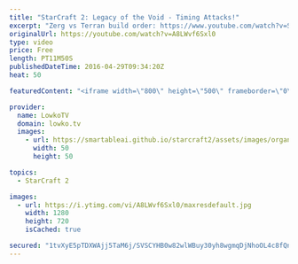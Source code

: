 ```yaml
---
title: "StarCraft 2: Legacy of the Void - Timing Attacks!"
excerpt: "Zerg vs Terran build order: https://www.youtube.com/watch?v=SUOhXtYRl0o  Timing attacks are one of the most important subjects when it comes to StarCraft 2: Legacy of the Void. If you're looking to improve, you need to make sure you push out at the correct timing. However, in a lot of scenarios it is"
originalUrl: https://youtube.com/watch?v=A8LWvf6Sxl0
type: video
price: Free
length: PT11M50S
publishedDateTime: 2016-04-29T09:34:20Z
heat: 50

featuredContent: "<iframe width=\"800\" height=\"500\" frameborder=\"0\" src=\"https://www.youtube.com/embed/A8LWvf6Sxl0\" allow=\"accelerometer; autoplay; encrypted-media; gyroscope; picture-in-picture\" allowfullscreen></iframe>"

provider:
  name: LowkoTV
  domain: lowko.tv
  images:
    - url: https://smartableai.github.io/starcraft2/assets/images/organizations/lowko.tv-50x50.jpg
      width: 50
      height: 50

topics:
  - StarCraft 2

images:
  - url: https://i.ytimg.com/vi/A8LWvf6Sxl0/maxresdefault.jpg
    width: 1280
    height: 720
    isCached: true

secured: "1tvXyE5pTDXWAjj5TaM6j/SVSCYHB0w82wlWBuy30yh8wgmqDjNhoOL4c8fQnDZqCqEWjlDkL4sODswIQ1zyZGH8MzaHR1cPM+9UfJ3ddFou2yBWnzD/7MTtQR9B0X7pDfNl8qbErYf0jgiR9FV1+fvBo81h7d/aKoIVLYpUJFKdgiiOiZZbpLYQYs6R982seEHPcKhjF4bu36SjZTCcRjOmNgoNyLCUJCRTGXcLbyFb3ukhsmLaWtZ8KV4ESf/cCahDV/Z1/ue55g6ePv+qEOPSAkcx3rGp6r3Ty8oIG3jtmKi9w91bvkY9rm0l9xnDJNrZIBsBDREYVWFF93uZucURU0f/Z/dPkLWle4IDJkrMYheaBeqzNQPldPqAmkUXx1uuV7zANFYJD7vzhz03ovHvWqpdKqNuYiQSEgUsDfs=;ozk2Lh4zvrv50QZ3BZ9IUg=="
---
```


